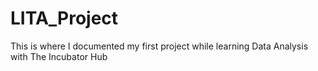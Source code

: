 # LITA_Project
This is where I documented my first project while learning Data Analysis with The Incubator Hub

